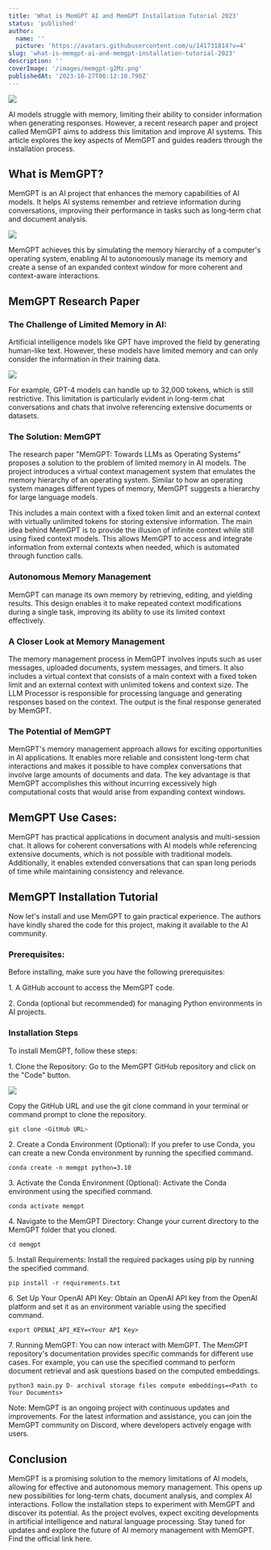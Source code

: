 ```yaml
---
title: 'What is MemGPT AI and MemGPT Installation Tutorial 2023'
status: 'published'
author:
  name: ''
  picture: 'https://avatars.githubusercontent.com/u/141731814?v=4'
slug: 'what-is-memgpt-ai-and-memgpt-installation-tutorial-2023'
description: ''
coverImage: '/images/memgpt-g2Mz.png'
publishedAt: '2023-10-27T06:12:10.790Z'
---
```


![](/images/memgpt-M3OD.png)

AI models struggle with memory, limiting their ability to consider information when generating responses. However, a recent research paper and project called MemGPT aims to address this limitation and improve AI systems. This article explores the key aspects of MemGPT and guides readers through the installation process.

## **What is MemGPT?**

MemGPT is an AI project that enhances the memory capabilities of AI models. It helps AI systems remember and retrieve information during conversations, improving their performance in tasks such as long-term chat and document analysis.

![](/images/memgpt-ai-k3OD.png)

MemGPT achieves this by simulating the memory hierarchy of a computer's operating system, enabling AI to autonomously manage its memory and create a sense of an expanded context window for more coherent and context-aware interactions.

## **MemGPT Research Paper**

### **The Challenge of Limited Memory in AI:**

Artificial intelligence models like GPT have improved the field by generating human-like text. However, these models have limited memory and can only consider the information in their training data.

![](/images/image-38-1024x523-g0OT.png)

For example, GPT-4 models can handle up to 32,000 tokens, which is still restrictive. This limitation is particularly evident in long-term chat conversations and chats that involve referencing extensive documents or datasets.

### **The Solution: MemGPT**

The research paper "MemGPT: Towards LLMs as Operating Systems" proposes a solution to the problem of limited memory in AI models. The project introduces a virtual context management system that emulates the memory hierarchy of an operating system. Similar to how an operating system manages different types of memory, MemGPT suggests a hierarchy for large language models.

This includes a main context with a fixed token limit and an external context with virtually unlimited tokens for storing extensive information. The main idea behind MemGPT is to provide the illusion of infinite context while still using fixed context models. This allows MemGPT to access and integrate information from external contexts when needed, which is automated through function calls.

### **Autonomous Memory Management**

MemGPT can manage its own memory by retrieving, editing, and yielding results. This design enables it to make repeated context modifications during a single task, improving its ability to use its limited context effectively.

### **A Closer Look at Memory Management**

The memory management process in MemGPT involves inputs such as user messages, uploaded documents, system messages, and timers. It also includes a virtual context that consists of a main context with a fixed token limit and an external context with unlimited tokens and context size. The LLM Processor is responsible for processing language and generating responses based on the context. The output is the final response generated by MemGPT.

### **The Potential of MemGPT**

MemGPT's memory management approach allows for exciting opportunities in AI applications. It enables more reliable and consistent long-term chat interactions and makes it possible to have complex conversations that involve large amounts of documents and data. The key advantage is that MemGPT accomplishes this without incurring excessively high computational costs that would arise from expanding context windows.

## **MemGPT Use Cases:**

MemGPT has practical applications in document analysis and multi-session chat. It allows for coherent conversations with AI models while referencing extensive documents, which is not possible with traditional models. Additionally, it enables extended conversations that can span long periods of time while maintaining consistency and relevance.

## **MemGPT Installation Tutorial**

Now let's install and use MemGPT to gain practical experience. The authors have kindly shared the code for this project, making it available to the AI community.

### **Prerequisites:**

Before installing, make sure you have the following prerequisites:

1\. A GitHub account to access the MemGPT code.

2\. Conda (optional but recommended) for managing Python environments in AI projects.

### **Installation Steps**

To install MemGPT, follow these steps:

1\. Clone the Repository: Go to the MemGPT GitHub repository and click on the "Code" button.

![](/images/memgpt-ai-github-Q0Mj.png)

Copy the GitHub URL and use the git clone command in your terminal or command prompt to clone the repository.

```javascript
git clone <GitHub URL>
```

2\. Create a Conda Environment (Optional): If you prefer to use Conda, you can create a new Conda environment by running the specified command.

```
conda create -n memgpt python=3.10
```

3\. Activate the Conda Environment (Optional): Activate the Conda environment using the specified command.

```
conda activate memgpt
```

4\. Navigate to the MemGPT Directory: Change your current directory to the MemGPT folder that you cloned.

```
cd memgpt
```

5\. Install Requirements: Install the required packages using pip by running the specified command.

```
pip install -r requirements.txt
```

6\. Set Up Your OpenAI API Key: Obtain an OpenAI API key from the OpenAI platform and set it as an environment variable using the specified command.

```
export OPENAI_API_KEY=<Your API Key>
```

7\. Running MemGPT: You can now interact with MemGPT. The MemGPT repository's documentation provides specific commands for different use cases. For example, you can use the specified command to perform document retrieval and ask questions based on the computed embeddings.

```
python3 main.py D- archival storage files compute embeddings=<Path to Your Documents>
```

Note: MemGPT is an ongoing project with continuous updates and improvements. For the latest information and assistance, you can join the MemGPT community on Discord, where developers actively engage with users.

## **Conclusion**

MemGPT is a promising solution to the memory limitations of AI models, allowing for effective and autonomous memory management. This opens up new possibilities for long-term chats, document analysis, and complex AI interactions. Follow the installation steps to experiment with MemGPT and discover its potential. As the project evolves, expect exciting developments in artificial intelligence and natural language processing. Stay tuned for updates and explore the future of AI memory management with MemGPT. Find the official link here.

